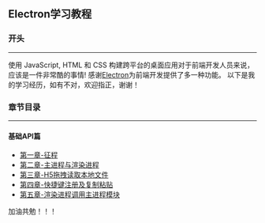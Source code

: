 ## Electron学习教程

### 开头
---
使用 JavaScript, HTML 和 CSS 构建跨平台的桌面应用对于前端开发人员来说，应该是一件非常酷的事情!
感谢[Electron](https://github.com/electron/electron)为前端开发提供了多一种功能。
以下是我的学习经历，如有不对，欢迎指正，谢谢！

### 章节目录
---

#### 基础API篇

- [第一章-征程](https://github.com/luojinxu520/electron-lessons/tree/master/lessons0)  
- [第二章-主进程与渲染进程](https://github.com/luojinxu520/electron-lessons/tree/master/lessons1)  
- [第三章-H5拖拽读取本地文件](https://github.com/luojinxu520/electron-lessons/tree/master/lessons2)  
- [第四章-快捷键注册及复制粘贴](https://github.com/luojinxu520/electron-lessons/tree/master/lessons3)  
- [第五章-渲染进程调用主进程模块](https://github.com/luojinxu520/electron-lessons/tree/master/lessons4)

加油共勉！！！

